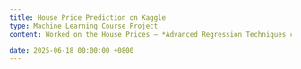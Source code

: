 ```yaml
---
title: House Price Prediction on Kaggle
type: Machine Learning Course Project
content: Worked on the House Prices – *Advanced Regression Techniques competition involving small-sample*, high-dimensional regression tasks. Explored and optimized multiple classical and deep learning models to improve prediction performance.

date: 2025-06-18 00:00:00 +0800
---
```

